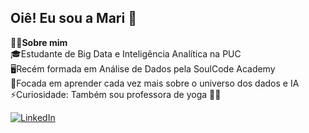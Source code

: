 ## Oiê! Eu sou a Mari 🤗 
👩‍💻**Sobre mim**    
🎓Estudante de Big Data e Inteligência Analítica na PUC  
🖥️Recém formada em Análise de Dados pela SoulCode Academy  
🎯Focada em aprender cada vez mais sobre o universo dos dados e IA  
⚡Curiosidade: Também sou professora de yoga 🧘‍♀️  
  
[![LinkedIn](https://img.shields.io/badge/LinkedIn-0077B5?style=for-the-badge&logo=linkedin&logoColor=white)](https://www.linkedin.com/in/mariana-angeli)

<!--
**marianaangeli/marianaangeli** is a ✨ _special_ ✨ repository because its `README.md` (this file) appears on your GitHub profile.


